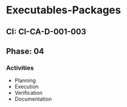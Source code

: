 # Executables-Packages

## CI: CI-CA-D-001-003
## Phase: 04

### Activities
- Planning
- Execution
- Verification
- Documentation
